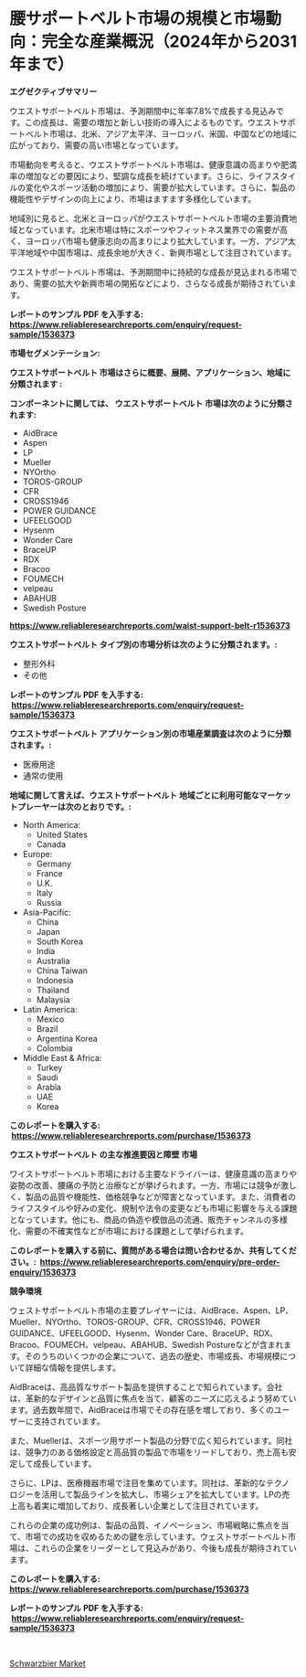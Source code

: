 <p><h1>腰サポートベルト市場の規模と市場動向：完全な産業概況（2024年から2031年まで）</h1></p><p><strong>エグゼクティブサマリー</strong></p>
<p><p>ウエストサポートベルト市場は、予測期間中に年率7.8%で成長する見込みです。この成長は、需要の増加と新しい技術の導入によるものです。ウエストサポートベルト市場は、北米、アジア太平洋、ヨーロッパ、米国、中国などの地域に広がっており、需要の高い市場となっています。</p><p>市場動向を考えると、ウエストサポートベルト市場は、健康意識の高まりや肥満率の増加などの要因により、堅調な成長を続けています。さらに、ライフスタイルの変化やスポーツ活動の増加により、需要が拡大しています。さらに、製品の機能性やデザインの向上により、市場はますます多様化しています。</p><p>地域別に見ると、北米とヨーロッパがウエストサポートベルト市場の主要消費地域となっています。北米市場は特にスポーツやフィットネス業界での需要が高く、ヨーロッパ市場も健康志向の高まりにより拡大しています。一方、アジア太平洋地域や中国市場は、成長余地が大きく、新興市場として注目されています。</p><p>ウエストサポートベルト市場は、予測期間中に持続的な成長が見込まれる市場であり、需要の拡大や新興市場の開拓などにより、さらなる成長が期待されています。</p></p>
<p><strong>レポートのサンプル PDF を入手する: <a href="https://www.reliableresearchreports.com/enquiry/request-sample/1536373">https://www.reliableresearchreports.com/enquiry/request-sample/1536373</a></strong></p>
<p><strong>市場セグメンテーション:</strong></p>
<p><strong> ウエストサポートベルト 市場はさらに概要、展開、アプリケーション、地域に分類されます :</strong></p>
<p><strong>コンポーネントに関しては、 ウエストサポートベルト 市場は次のように分類されます: &nbsp;</strong></p>
<p><ul><li>AidBrace</li><li>Aspen</li><li>LP</li><li>Mueller</li><li>NYOrtho</li><li>TOROS-GROUP</li><li>CFR</li><li>CROSS1946</li><li>POWER GUIDANCE</li><li>UFEELGOOD</li><li>Hysenm</li><li>Wonder Care</li><li>BraceUP</li><li>RDX</li><li>Bracoo</li><li>FOUMECH</li><li>velpeau</li><li>ABAHUB</li><li>Swedish Posture</li></ul></p>
<p><strong><a href="https://www.reliableresearchreports.com/waist-support-belt-r1536373">https://www.reliableresearchreports.com/waist-support-belt-r1536373</a></strong></p>
<p><strong> ウエストサポートベルト タイプ別の市場分析は次のように分類されます。:</strong></p>
<p><ul><li>整形外科</li><li>その他</li></ul></p>
<p><strong>レポートのサンプル PDF を入手する: &nbsp;<a href="https://www.reliableresearchreports.com/enquiry/request-sample/1536373">https://www.reliableresearchreports.com/enquiry/request-sample/1536373</a></strong></p>
<p><strong> ウエストサポートベルト アプリケーション別の市場産業調査は次のように分類されます。:</strong></p>
<p><ul><li>医療用途</li><li>通常の使用</li></ul></p>
<p><strong>地域に関して言えば、ウエストサポートベルト 地域ごとに利用可能なマーケットプレーヤーは次のとおりです。:</strong></p>
<p><ul>
    <li>
        North America:
        <ul>
            <li>United States</li>
            <li>Canada</li>
        </ul>
    </li>
    <li>
        Europe:
        <ul>
            <li>Germany</li>
            <li>France</li>
            <li>U.K.</li>
            <li>Italy</li>
            <li>Russia</li>
        </ul>
    </li>
    <li>
        Asia-Pacific:
        <ul>
            <li>China</li>
            <li>Japan</li>
            <li>South Korea</li>
            <li>India</li>
            <li>Australia</li>
            <li>China Taiwan</li>
            <li>Indonesia</li>
            <li>Thailand</li>
            <li>Malaysia</li>
        </ul>
    </li>
    <li>
        Latin America:
        <ul>
            <li>Mexico</li>
            <li>Brazil</li>
            <li>Argentina Korea</li>
            <li>Colombia</li>
        </ul>
    </li>
    <li>
        Middle East & Africa:
        <ul>
            <li>Turkey</li>
            <li>Saudi</li>
            <li>Arabia</li>
            <li>UAE</li>
            <li>Korea</li>
        </ul>
    </li>
    </ul></p>
<p><strong>このレポートを購入する: &nbsp;<a href="https://www.reliableresearchreports.com/purchase/1536373">https://www.reliableresearchreports.com/purchase/1536373</a></strong></p>
<p><strong>ウエストサポートベルト の主な推進要因と障壁 市場</strong></p>
<p><p>ワイストサポートベルト市場における主要なドライバーは、健康意識の高まりや姿勢の改善、腰痛の予防と治療などが挙げられます。一方、市場には競争が激しく、製品の品質や機能性、価格競争などが障害となっています。また、消費者のライフスタイルや好みの変化、規制や法令の変更なども市場に影響を与える課題となっています。他にも、商品の偽造や模倣品の流通、販売チャンネルの多様化、需要の不確実性などが市場における課題として挙げられます。</p></p>
<p><strong>このレポートを購入する前に、質問がある場合は問い合わせるか、共有してください。:&nbsp; <a href="https://www.reliableresearchreports.com/enquiry/pre-order-enquiry/1536373">https://www.reliableresearchreports.com/enquiry/pre-order-enquiry/1536373</a></strong></p>
<p><strong>競争環境</strong></p>
<p><p>ウェストサポートベルト市場の主要プレイヤーには、AidBrace、Aspen、LP、Mueller、NYOrtho、TOROS-GROUP、CFR、CROSS1946、POWER GUIDANCE、UFEELGOOD、Hysenm、Wonder Care、BraceUP、RDX、Bracoo、FOUMECH、velpeau、ABAHUB、Swedish Postureなどが含まれます。そのうちのいくつかの企業について、過去の歴史、市場成長、市場規模について詳細な情報を提供します。</p><p>AidBraceは、高品質なサポート製品を提供することで知られています。会社は、革新的なデザインと品質に焦点を当て、顧客のニーズに応えるよう努めています。過去数年間で、AidBraceは市場でその存在感を増しており、多くのユーザーに支持されています。</p><p>また、Muellerは、スポーツ用サポート製品の分野で広く知られています。同社は、競争力のある価格設定と高品質の製品で市場をリードしており、売上高も安定して成長しています。</p><p>さらに、LPは、医療機器市場で注目を集めています。同社は、革新的なテクノロジーを活用して製品ラインを拡大し、市場シェアを拡大しています。LPの売上高も着実に増加しており、成長著しい企業として注目されています。</p><p>これらの企業の成功例は、製品の品質、イノベーション、市場戦略に焦点を当て、市場での成功を収めるための鍵を示しています。ウェストサポートベルト市場は、これらの企業をリーダーとして見込みがあり、今後も成長が期待されています。</p></p>
<p><strong>このレポートを購入する: &nbsp; <a href="https://www.reliableresearchreports.com/purchase/1536373">https://www.reliableresearchreports.com/purchase/1536373</a></strong></p>
<p><strong>レポートのサンプル PDF を入手する: &nbsp;<a href="https://www.reliableresearchreports.com/enquiry/request-sample/1536373">https://www.reliableresearchreports.com/enquiry/request-sample/1536373</a></strong><strong></strong></p>
<p>&nbsp;</p>
<p><p><a href="https://github.com/prosalinda88/Market-Research-Report-List-3/blob/main/schwarzbier-market.md">Schwarzbier Market</a></p></p>
